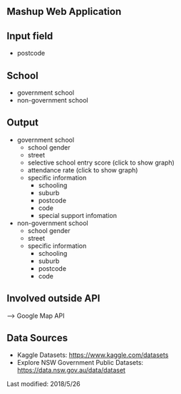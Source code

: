                 
## Mashup Web Application 

## Input field
- postcode 

## School 
- government school
- non-government school   


## Output
- government school   
  - school gender
  - street
  - selective school entry score (click to show graph)
  - attendance rate (click to show graph)
  - specific information 
    - schooling
    - suburb
    - postcode
    - code
    - special support infomation
- non-government school   
  - school gender
  - street
  - specific information
    - schooling
    - suburb
    - postcode
    - code

## Involved outside API
--> Google Map API

## Data Sources
-  Kaggle Datasets: https://www.kaggle.com/datasets
- Explore NSW Government Public Datasets: https://data.nsw.gov.au/data/dataset

Last modified: 2018/5/26
